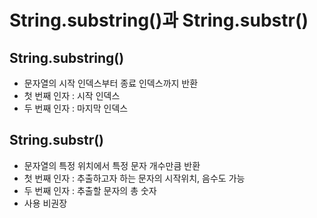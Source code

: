 # String.substring()과 String.substr()

## String.substring()

- 문자열의 시작 인덱스부터 종료 인덱스까지 반환
- 첫 번째 인자 : 시작 인덱스
- 두 번째 인자 : 마지막 인덱스

## String.substr()

- 문자열의 특정 위치에서 특정 문자 개수만큼 반환
- 첫 번째 인자 : 추출하고자 하는 문자의 시작위치, 음수도 가능
- 두 번째 인자 : 추출할 문자의 총 숫자
- 사용 비권장
